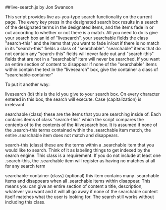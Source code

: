 ##live-search.js by Jon Swanson

This script provides live as-you-type search functionality on the current page.
The every key press in the designated search box results in a search of the
designated terms in the designated items, and the items fade in or out according
to whether or not there is a match.  All you need to do is give your search box
an id of "livesearch", your searchable fields the class "search-this" and the
items that you want to fade in/out if there is no match in its "search-this"
fields a class of "searchable".  "searchable" items that do not contain any
"search-this" fields will never fade out and "search-this" fields that are not
in a "searchable" item will never be searched.  If you want an entire section of
content to disappear if none of the "searchable" items within contain the text
in the "livesearch" box, give the container a class of "searchable-container"

To put it another way:

livesearch (id)
	this is the id you give to your search box.  On every character entered in
	this box, the search will execute.  Case (capitalization) is irrelevant

searchable (class)
	these are the items that you are searching inside of.  Each contains items of
	class "search-this" which the script compares the contents of to the contents
	of the #livesearch box.  It is assumed if none of the .search-this terms
	contained within the .searchable item match, the entire .searchable item does
	not match and disappears.

search-this (class)
	these are the terms within a .searchable item that you would like to search.
	Think of it as labeling things to get indexed by the search engine.  This class
	is a requirement.  If you do not include at least one .search-this, the
	.searchable item will register as having no matches at all for any search term

searchable-container (class) (optional)
	this item contains many .searchable items and disappears when all .searchable
	items within disappear.  This means you can give an entire section of content
	a title, description, whatever you want and it will all go away if none of the
	searchable content itself matches what the user is looking for.  The search
	still works without including this class.
